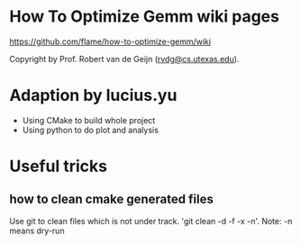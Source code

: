 # How To Optimize Gemm wiki pages

https://github.com/flame/how-to-optimize-gemm/wiki

Copyright by Prof. Robert van de Geijn (rvdg@cs.utexas.edu).


# Adaption by lucius.yu

* Using CMake to build whole project
* Using python to do plot and analysis

# Useful tricks

## how to clean cmake generated files

Use git to clean files which is not under track. 'git clean -d -f -x -n'. Note: -n means dry-run
